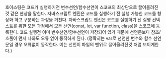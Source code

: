 호이스팅은 코드가 실행하기전 변수선언/함수선언이 스코프의 최상단으로 끌어올려진 것 같은 현상을 말한다.
자바스크립트 엔진은 코드를 실행하기 전 실행 가능한 코드를 형상화 하고 구분하는 과정을 거친다.
자바스크립트 엔진은 코드를 실행하기 전 실행 컨텍스트를 위한 모든 과정에서 모든 선언(const, let, var function, class)을 스코프에 등록한다.
코드 실행전 이미 변수선언/함수선언이 저장되어 있기 때문에 선언문보다 참조/호풀이 먼저 나와도 오류 없이 동작하게 된다.
(정확히는 var로 선언한 변수와 함수 선언문일 경우 오류없이 동작한다. 이는 선언이 파일의 맨위로 끌어올려진것 처럼 보이게한다.)
